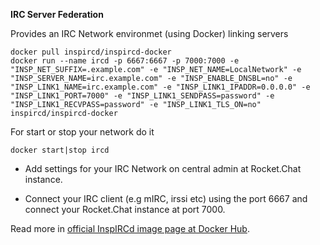 **IRC Server Federation**

Provides an IRC Network environmet (using Docker) linking servers

```
docker pull inspircd/inspircd-docker
docker run --name ircd -p 6667:6667 -p 7000:7000 -e "INSP_NET_SUFFIX=.example.com" -e "INSP_NET_NAME=LocalNetwork" -e "INSP_SERVER_NAME=irc.example.com" -e "INSP_ENABLE_DNSBL=no" -e "INSP_LINK1_NAME=irc.example.com" -e "INSP_LINK1_IPADDR=0.0.0.0" -e "INSP_LINK1_PORT=7000" -e "INSP_LINK1_SENDPASS=password" -e "INSP_LINK1_RECVPASS=password" -e "INSP_LINK1_TLS_ON=no" inspircd/inspircd-docker
```

For start or stop your network do it
```
docker start|stop ircd
```

- Add settings for your IRC Network on central admin at Rocket.Chat instance.

- Connect your IRC client (e.g mIRC, irssi etc) using the port 6667 and connect your Rocket.Chat instance at port 7000.

Read more in [official InspIRCd image page at Docker Hub](https://hub.docker.com/r/inspircd/inspircd-docker).
